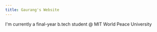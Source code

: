 ```yaml
---
title: Gaurang's Website
---
```


I'm currently a final-year b.tech student @ MIT World Peace University
